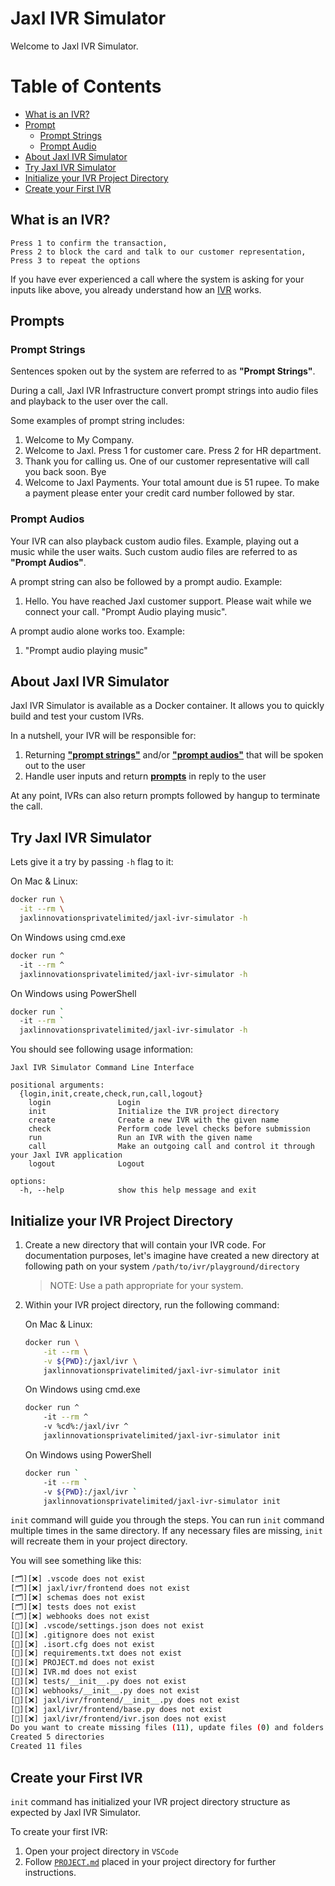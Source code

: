 # Jaxl IVR Simulator

Welcome to Jaxl IVR Simulator.

# Table of Contents

- [What is an IVR?](#what-is-an-ivr)
- [Prompt](#prompts)
  - [Prompt Strings](#prompt-strings)
  - [Prompt Audio](#prompt-audios)
- [About Jaxl IVR Simulator](#about-jaxl-ivr-simulator)
- [Try Jaxl IVR Simulator](#try-jaxl-ivr-simulator)
- [Initialize your IVR Project Directory](#initialize-your-ivr-project-directory)
- [Create your First IVR](#create-your-first-ivr)

## What is an IVR?

```
Press 1 to confirm the transaction,
Press 2 to block the card and talk to our customer representation,
Press 3 to repeat the options
```

If you have ever experienced a call where the system is asking for your inputs like above, you already understand how an [IVR](https://en.wikipedia.org/wiki/Interactive_voice_response) works.

## Prompts

### Prompt Strings

Sentences spoken out by the system are referred to as **"Prompt Strings"**.

During a call, Jaxl IVR Infrastructure convert prompt strings into audio files and playback to the user over the call.

Some examples of prompt string includes:

1. Welcome to My Company.
2. Welcome to Jaxl. Press 1 for customer care. Press 2 for HR department.
3. Thank you for calling us. One of our customer representative will call you back soon. Bye
4. Welcome to Jaxl Payments. Your total amount due is 51 rupee. To make a payment please enter your credit card number followed by star.

### Prompt Audios

Your IVR can also playback custom audio files. Example, playing out a music while the user waits. Such custom audio files are referred to as **"Prompt Audios"**.

A prompt string can also be followed by a prompt audio. Example:

1. Hello. You have reached Jaxl customer support. Please wait while we connect your call. "Prompt Audio playing music".

A prompt audio alone works too. Example:

1. "Prompt audio playing music"

## About Jaxl IVR Simulator

Jaxl IVR Simulator is available as a Docker container. It allows you to quickly build and test your custom IVRs.

In a nutshell, your IVR will be responsible for:

1. Returning [**"prompt strings"**](#prompt-strings) and/or [**"prompt audios"**](#prompt-audios) that will be spoken out to the user
2. Handle user inputs and return [**prompts**](#prompts) in reply to the user

At any point, IVRs can also return prompts followed by hangup to terminate the call.

## Try Jaxl IVR Simulator

Lets give it a try by passing `-h` flag to it:

On Mac & Linux:

```bash
docker run \
  -it --rm \
  jaxlinnovationsprivatelimited/jaxl-ivr-simulator -h
```

On Windows using cmd.exe

```bash
docker run ^
  -it --rm ^
  jaxlinnovationsprivatelimited/jaxl-ivr-simulator -h
```

On Windows using PowerShell

```bash
docker run `
  -it --rm `
  jaxlinnovationsprivatelimited/jaxl-ivr-simulator -h
```

You should see following usage information:

```console
Jaxl IVR Simulator Command Line Interface

positional arguments:
  {login,init,create,check,run,call,logout}
    login               Login
    init                Initialize the IVR project directory
    create              Create a new IVR with the given name
    check               Perform code level checks before submission
    run                 Run an IVR with the given name
    call                Make an outgoing call and control it through your Jaxl IVR application
    logout              Logout

options:
  -h, --help            show this help message and exit
```

## Initialize your IVR Project Directory

1. Create a new directory that will contain your IVR code. For documentation purposes, let's imagine have created a new directory at following path on your system `/path/to/ivr/playground/directory`

   > NOTE: Use a path appropriate for your system.

2. Within your IVR project directory, run the following command:

   On Mac & Linux:

   ```bash
   docker run \
       -it --rm \
       -v ${PWD}:/jaxl/ivr \
       jaxlinnovationsprivatelimited/jaxl-ivr-simulator init
   ```

   On Windows using cmd.exe

   ```bash
   docker run ^
       -it --rm ^
       -v %cd%:/jaxl/ivr ^
       jaxlinnovationsprivatelimited/jaxl-ivr-simulator init
   ```

   On Windows using PowerShell

   ```bash
   docker run `
       -it --rm `
       -v ${PWD}:/jaxl/ivr `
       jaxlinnovationsprivatelimited/jaxl-ivr-simulator init
   ```

`init` command will guide you through the steps.  You can run `init` command multiple times in the same directory.  If any necessary files are missing, `init` will recreate them in your project directory.

You will see something like this:

```bash
[🗂️][❌] .vscode does not exist
[🗂️][❌] jaxl/ivr/frontend does not exist
[🗂️][❌] schemas does not exist
[🗂️][❌] tests does not exist
[🗂️][❌] webhooks does not exist
[📇][❌] .vscode/settings.json does not exist
[📇][❌] .gitignore does not exist
[📇][❌] .isort.cfg does not exist
[📇][❌] requirements.txt does not exist
[📇][❌] PROJECT.md does not exist
[📇][❌] IVR.md does not exist
[📇][❌] tests/__init__.py does not exist
[📇][❌] webhooks/__init__.py does not exist
[📇][❌] jaxl/ivr/frontend/__init__.py does not exist
[📇][❌] jaxl/ivr/frontend/base.py does not exist
[📇][❌] jaxl/ivr/frontend/ivr.json does not exist
Do you want to create missing files (11), update files (0) and folders (5)? [y/N]: y
Created 5 directories
Created 11 files
```

## Create your First IVR

`init` command has initialized your IVR project directory structure as expected by Jaxl IVR Simulator.

To create your first IVR:

1. Open your project directory in `VSCode`
2. Follow [`PROJECT.md`](./PROJECT.md) placed in your project directory for further instructions.
